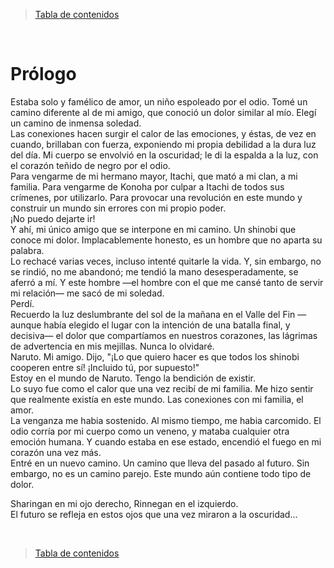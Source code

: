 > [Tabla de contenidos](./es.md#-tabla-de-contenidos)

<br>

# Prólogo

Estaba solo y famélico de amor, un niño espoleado por el odio.
Tomé un camino diferente al de mi amigo, que conoció un dolor similar al mío. Elegí un camino de inmensa soledad.  
Las conexiones hacen surgir el calor de las emociones, y éstas, de vez en cuando, brillaban con fuerza, exponiendo mi propia debilidad a la dura luz del día. Mi cuerpo se envolvió en la oscuridad; le di la espalda a la luz, con el corazón teñido de negro por el odio.  
Para vengarme de mi hermano mayor, Itachi, que mató a mi clan, a mi familia. Para vengarme de Konoha por culpar a Itachi de todos sus crímenes, por utilizarlo. Para provocar una revolución en este mundo y construir un mundo sin errores con mi propio poder.  
¡No puedo dejarte ir!  
Y ahí, mi único amigo que se interpone en mi camino. Un shinobi que conoce mi dolor. Implacablemente honesto, es un hombre que no aparta su palabra.  
Lo rechacé varias veces, incluso intenté quitarle la vida. Y, sin embargo, no se rindió, no me abandonó; me tendió la mano desesperadamente, se aferró a mí. Y este hombre —el hombre con el que me cansé tanto de servir mi relación— me sacó de mi soledad.  
Perdí.  
Recuerdo la luz deslumbrante del sol de la mañana en el Valle del Fin —aunque había elegido el lugar con la intención de una batalla final, y decisiva— el dolor que compartíamos en nuestros corazones, las lágrimas de advertencia en mis mejillas. Nunca lo olvidaré.  
Naruto. Mi amigo. Dijo, "¡Lo que quiero hacer es que todos los shinobi cooperen entre sí! ¡Incluido tú, por supuesto!"  
Estoy en el mundo de Naruto. Tengo la bendición de existir.  
Lo suyo fue como el calor que una vez recibí de mi familia. Me hizo sentir que realmente existía en este mundo. Las conexiones con mi familia, el amor.  
La venganza me habia sostenido. Al mismo tiempo, me habia carcomido. El odio corría por mi cuerpo como un veneno, y mataba cualquier otra emoción humana. Y cuando estaba en ese estado, encendió el fuego en mi corazón una vez más.  
Entré en un nuevo camino. Un camino que lleva del pasado al futuro. Sin embargo, no es un camino parejo. Este mundo aún contiene todo tipo de dolor.

Sharingan en mi ojo derecho, Rinnegan en el izquierdo.  
El futuro se refleja en estos ojos que una vez miraron a la oscuridad...

<br>

> [Tabla de contenidos](./es.md#-tabla-de-contenidos)
